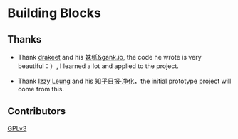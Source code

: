# Building Blocks

## Thanks

- Thank [drakeet](https://github.com/drakeet) and his [妹纸&gank.io](https://github.com/drakeet/Meizhi), the code he wrote is very beautiful：）, I learned a lot and applied to the project.

- Thank [Izzy Leung](https://github.com/izzyleung) and his [知乎日报·净化](https://github.com/izzyleung/ZhihuDailyPurify)，the initial prototype project will come from this.

## Contributors
[GPLv3](/LICENSE)

